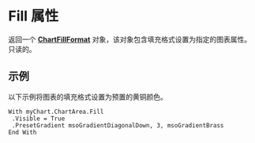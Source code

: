 
# Fill 属性

返回一个 **[ChartFillFormat](e011f58f-141b-1b21-0db4-04a5c5e964c6.md)** 对象，该对象包含填充格式设置为指定的图表属性。只读的。


## 示例

以下示例将图表的填充格式设置为预置的黄铜颜色。


```
With myChart.ChartArea.Fill 
 .Visible = True 
 .PresetGradient msoGradientDiagonalDown, 3, msoGradientBrass 
End With 

```

